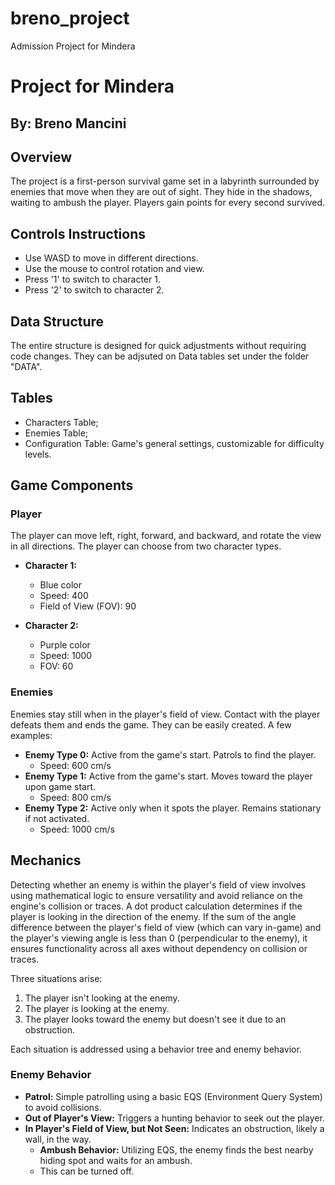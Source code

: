 # breno_project
 Admission Project for Mindera
# Project for Mindera
## By: Breno Mancini

## Overview
The project is a first-person survival game set in a labyrinth surrounded by enemies that move when they are out of sight. They hide in the shadows, waiting to ambush the player. Players gain points for every second survived.

## Controls Instructions
- Use WASD to move in different directions.
- Use the mouse to control rotation and view.
- Press '1' to switch to character 1.
- Press '2' to switch to character 2.

## Data Structure
The entire structure is designed for quick adjustments without requiring code changes. They can be adjsuted on Data tables set under the folder "DATA".

## Tables
- Characters Table;
- Enemies Table;
- Configuration Table: Game's general settings, customizable for difficulty levels.

## Game Components
### Player
The player can move left, right, forward, and backward, and rotate the view in all directions. The player can choose from two character types.
- **Character 1:**
  - Blue color
  - Speed: 400
  - Field of View (FOV): 90

- **Character 2:**
  - Purple color
  - Speed: 1000
  - FOV: 60

### Enemies
Enemies stay still when in the player's field of view. Contact with the player defeats them and ends the game.
They can be easily created. A few examples:
- **Enemy Type 0:** Active from the game's start. Patrols to find the player.
  - Speed: 600 cm/s
- **Enemy Type 1:** Active from the game's start. Moves toward the player upon game start.
  - Speed: 800 cm/s
- **Enemy Type 2:** Active only when it spots the player. Remains stationary if not activated.
  - Speed: 1000 cm/s

## Mechanics
Detecting whether an enemy is within the player's field of view involves using mathematical logic to ensure versatility and avoid reliance on the engine's collision or traces. A dot product calculation determines if the player is looking in the direction of the enemy. If the sum of the angle difference between the player's field of view (which can vary in-game) and the player's viewing angle is less than 0 (perpendicular to the enemy), it ensures functionality across all axes without dependency on collision or traces.

Three situations arise:
1. The player isn't looking at the enemy.
2. The player is looking at the enemy.
3. The player looks toward the enemy but doesn't see it due to an obstruction.

Each situation is addressed using a behavior tree and enemy behavior.

### Enemy Behavior
- **Patrol:** Simple patrolling using a basic EQS (Environment Query System) to avoid collisions.
- **Out of Player's View:** Triggers a hunting behavior to seek out the player.
- **In Player's Field of View, but Not Seen:** Indicates an obstruction, likely a wall, in the way.
  - **Ambush Behavior:** Utilizing EQS, the enemy finds the best nearby hiding spot and waits for an ambush.
  - This can be turned off.
